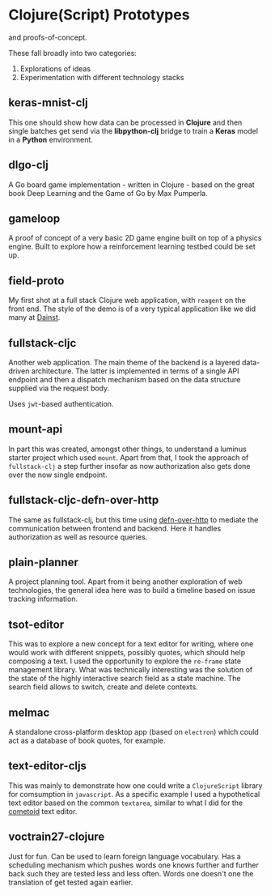 # Clojure(Script) Prototypes
   
and proofs-of-concept.

These fall broadly into two categories:

1. Explorations of ideas
2. Experimentation with different technology stacks

## keras-mnist-clj

This one should show how data can be processed in **Clojure** and
then single batches get send via the **libpython-clj** bridge to 
train a **Keras** model in a **Python** environment.

## dlgo-clj

A Go board game implementation - written in Clojure - based on the great book Deep Learning and the Game of Go by Max Pumperla.

## gameloop

A proof of concept of a very basic 2D game engine built on top of a physics engine. 
Built to explore how a reinforcement learning testbed could be set up.

## field-proto

My first shot at a full stack Clojure web application, with `reagent` on the front end. The style of the demo is of a very typical application like we did many at [Dainst](https://github.com/dainst).

## fullstack-cljc

Another web application. The main theme of the backend is a layered data-driven architecture. The latter is implemented in terms of a single API endpoint and then a dispatch mechanism based on the data structure supplied via the request body. 

Uses `jwt`-based authentication.

## mount-api

In part this was created, amongst other things, to understand a luminus starter project which used `mount`. 
Apart from that, I took the approach of `fullstack-clj` a step further insofar as
now authorization also gets done over the now single endpoint.

## fullstack-cljc-defn-over-http

The same as fullstack-clj, but this time using [defn-over-http](https://github.com/eighttrigrams/defn-over-http)
to mediate the communication between frontend and backend. Here it handles authorization as well as resource queries.

## plain-planner

A project planning tool. Apart from it being another exploration of web technologies, the general idea here was to build a timeline based
on issue tracking information.

## tsot-editor

This was to explore a new concept for a text editor for writing, where one would work with different snippets, possibly quotes, which should help composing a text. I used the opportunity
to explore the `re-frame` state management library. What was technically interesting was the solution of the state of the highly interactive search field as a state machine. The search field allows to switch, create and delete contexts.

## melmac

A standalone cross-platform desktop app (based on `electron`) which could act as a database of book quotes, for example.

## text-editor-cljs

This was mainly to demonstrate how one could write a `ClojureScript` library for comsumption in `javascript`. As a specific example I used a hypothetical text editor based on the common `textarea`, similar to what I did for the [cometoid](https://github.com/danielmarreirosdeoliveira/cometoid/tree/main/assets) text editor.

## voctrain27-clojure

Just for fun. Can be used to learn foreign language vocabulary. Has a scheduling mechanism which 
pushes words one knows further and further back such they are tested less and less often. Words one doesn't one the translation of get tested again earlier.
